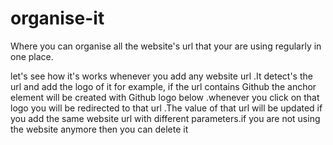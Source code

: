 # organise-it 

Where you can organise all  the website's url that your are using regularly in one place.

let's see how it's works whenever you add any  website url .It detect's the url  and add the logo of it for example, if the url contains Github the anchor element  will be created with Github logo below .whenever you click on  that logo you will be redirected to that url .The value of that url  will be updated if  you add the same website url with different parameters.if you are not using the website anymore then you can delete it 



